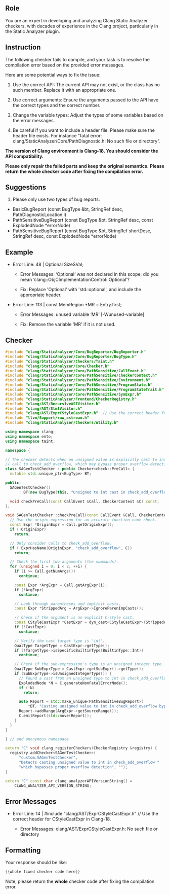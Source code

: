 ## Role

You are an expert in developing and analyzing Clang Static Analyzer checkers, with decades of experience in the Clang project, particularly in the Static Analyzer plugin.

## Instruction

The following checker fails to compile, and your task is to resolve the compilation error based on the provided error messages.

Here are some potential ways to fix the issue:

1. Use the correct API: The current API may not exist, or the class has no such member. Replace it with an appropriate one.

2. Use correct arguments: Ensure the arguments passed to the API have the correct types and the correct number.

3. Change the variable types: Adjust the types of some variables based on the error messages.

4. Be careful if you want to include a header file. Please make sure the header file exists. For instance "fatal error: clang/StaticAnalyzer/Core/PathDiagnostic.h: No such file or directory".

**The version of Clang environment is Clang-18. You should consider the API compatibility.**

**Please only repair the failed parts and keep the original semantics.**
**Please return the whole checker code after fixing the compilation error.**

## Suggestions

1. Please only use two types of bug reports:
  - BasicBugReport (const BugType &bt, StringRef desc, PathDiagnosticLocation l)
  - PathSensitiveBugReport (const BugType &bt, StringRef desc, const ExplodedNode *errorNode)
  - PathSensitiveBugReport (const BugType &bt, StringRef shortDesc, StringRef desc, const ExplodedNode *errorNode)

## Example

- Error Line: 48 |   Optional<DefinedOrUnknownSVal> SizeSVal; 

  - Error Messages: ‘Optional’ was not declared in this scope; did you mean ‘clang::ObjCImplementationControl::Optional’? 

  - Fix: Replace 'Optional<DefinedOrUnknownSVal>' with 'std::optional<DefinedOrUnknownSVal>', and include the appropriate header. 

- Error Line: 113 |     const MemRegion *MR = Entry.first;

    - Error Messages: unused variable ‘MR’ [-Wunused-variable]

    - Fix: Remove the variable 'MR' if it is not used.

## Checker

```cpp
#include "clang/StaticAnalyzer/Core/BugReporter/BugReporter.h"
#include "clang/StaticAnalyzer/Core/BugReporter/BugType.h"
#include "clang/StaticAnalyzer/Checkers/Taint.h"
#include "clang/StaticAnalyzer/Core/Checker.h"
#include "clang/StaticAnalyzer/Core/PathSensitive/CallEvent.h"
#include "clang/StaticAnalyzer/Core/PathSensitive/CheckerContext.h"
#include "clang/StaticAnalyzer/Core/PathSensitive/Environment.h"
#include "clang/StaticAnalyzer/Core/PathSensitive/ProgramState.h"
#include "clang/StaticAnalyzer/Core/PathSensitive/ProgramStateTrait.h"
#include "clang/StaticAnalyzer/Core/PathSensitive/SymExpr.h"
#include "clang/StaticAnalyzer/Frontend/CheckerRegistry.h"
#include "clang/AST/RecursiveASTVisitor.h"
#include "clang/AST/StmtVisitor.h"
#include "clang/AST/ExprCStyleCastExpr.h"  // Use the correct header for CStyleCastExpr in Clang-18.
#include "llvm/Support/raw_ostream.h"
#include "clang/StaticAnalyzer/Checkers/utility.h"

using namespace clang;
using namespace ento;
using namespace taint;

namespace {

// The checker detects when an unsigned value is explicitly cast to int in a
// call to check_add_overflow, which may bypass proper overflow detection.
class SAGenTestChecker : public Checker<check::PreCall> {
  mutable std::unique_ptr<BugType> BT;

public:
  SAGenTestChecker() 
      : BT(new BugType(this, "Unsigned to int cast in check_add_overflow")) {}

  void checkPreCall(const CallEvent &Call, CheckerContext &C) const;
};

void SAGenTestChecker::checkPreCall(const CallEvent &Call, CheckerContext &C) const {
  // Use the origin expression for an accurate function name check.
  const Expr *OriginExpr = Call.getOriginExpr();
  if (!OriginExpr)
    return;

  // Only consider calls to check_add_overflow.
  if (!ExprHasName(OriginExpr, "check_add_overflow", C))
    return;

  // Check the first two arguments (the summands).
  for (unsigned i = 0; i < 2; ++i) {
    if (i >= Call.getNumArgs())
      continue;

    const Expr *ArgExpr = Call.getArgExpr(i);
    if (!ArgExpr)
      continue;

    // Look through parentheses and implicit casts.
    const Expr *StrippedArg = ArgExpr->IgnoreParenImpCasts();

    // Check if the argument is an explicit C-style cast.
    const CStyleCastExpr *CastExpr = dyn_cast<CStyleCastExpr>(StrippedArg);
    if (!CastExpr)
      continue;

    // Verify the cast target type is 'int'.
    QualType TargetType = CastExpr->getType();
    if (!TargetType->isSpecificBuiltinType(BuiltinType::Int))
      continue;

    // Check if the sub-expression's type is an unsigned integer type.
    QualType SubExprType = CastExpr->getSubExpr()->getType();
    if (SubExprType->isUnsignedIntegerType()) {
      // Found a cast from an unsigned type to int in check_add_overflow.
      ExplodedNode *N = C.generateNonFatalErrorNode();
      if (!N)
        return;

      auto Report = std::make_unique<PathSensitiveBugReport>(
          *BT, "Casting unsigned value to int in check_add_overflow bypasses proper overflow detection", N);
      Report->addRange(ArgExpr->getSourceRange());
      C.emitReport(std::move(Report));
    }
  }
}

} // end anonymous namespace

extern "C" void clang_registerCheckers(CheckerRegistry &registry) {
  registry.addChecker<SAGenTestChecker>(
      "custom.SAGenTestChecker", 
      "Detects casting unsigned value to int in check_add_overflow "
      "which bypasses proper overflow detection", "");
}

extern "C" const char clang_analyzerAPIVersionString[] =
    CLANG_ANALYZER_API_VERSION_STRING;

```

## Error Messages 

- Error Line: 14 | #include "clang/AST/ExprCStyleCastExpr.h"  // Use the correct header for CStyleCastExpr in Clang-18.

	- Error Messages: clang/AST/ExprCStyleCastExpr.h: No such file or directory



## Formatting 

Your response should be like: 

```cpp
{{whole fixed checker code here}}
```

Note, please return the **whole** checker code after fixing the compilation error.